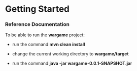 # Getting Started

### Reference Documentation
To be able to run the **wargame** project:

* run the command **mvn clean install**

* change the current working directory to **wargame/target**

* run the command **java -jar wargame-0.0.1-SNAPSHOT.jar**



